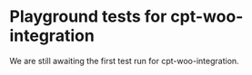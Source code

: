 # Playground tests for cpt-woo-integration
We are still awaiting the first test run for cpt-woo-integration.
